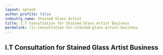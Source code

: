 ```yaml
---
layout: splash 
author_profile: false 
industry_name: Stained Glass Artist
title: I.T Consultation for Stained Glass Artist Business
permalink: /it-consultation-for-stained-glass-artist-business
---
```


## I.T Consultation for Stained Glass Artist Business